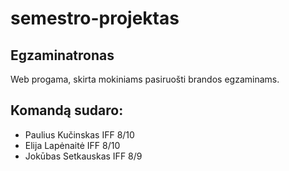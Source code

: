 # semestro-projektas

## Egzaminatronas

Web progama, skirta mokiniams pasiruošti brandos egzaminams.

## Komandą sudaro:

- Paulius Kučinskas IFF 8/10
- Elija Lapėnaitė IFF 8/10
- Jokūbas Setkauskas IFF 8/9
